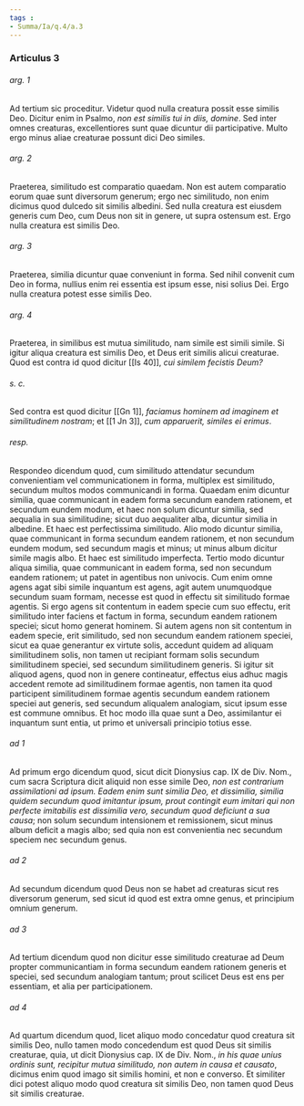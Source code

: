 ```yaml
---
tags : 
- Summa/Ia/q.4/a.3
---
```


### Articulus 3

###### arg. 1
Ad tertium sic proceditur. Videtur quod nulla creatura possit esse similis Deo. Dicitur enim in Psalmo, *non est similis tui in diis, domine*. Sed inter omnes creaturas, excellentiores sunt quae dicuntur dii participative. Multo ergo minus aliae creaturae possunt dici Deo similes.

###### arg. 2
Praeterea, similitudo est comparatio quaedam. Non est autem comparatio eorum quae sunt diversorum generum; ergo nec similitudo, non enim dicimus quod dulcedo sit similis albedini. Sed nulla creatura est eiusdem generis cum Deo, cum Deus non sit in genere, ut supra ostensum est. Ergo nulla creatura est similis Deo.

###### arg. 3
Praeterea, similia dicuntur quae conveniunt in forma. Sed nihil convenit cum Deo in forma, nullius enim rei essentia est ipsum esse, nisi solius Dei. Ergo nulla creatura potest esse similis Deo.

###### arg. 4
Praeterea, in similibus est mutua similitudo, nam simile est simili simile. Si igitur aliqua creatura est similis Deo, et Deus erit similis alicui creaturae. Quod est contra id quod dicitur [[Is 40]], *cui similem fecistis Deum?*

###### s. c.
Sed contra est quod dicitur [[Gn 1]], *faciamus hominem ad imaginem et similitudinem nostram*; et [[1 Jn 3]], *cum apparuerit, similes ei erimus*.

###### resp.
Respondeo dicendum quod, cum similitudo attendatur secundum convenientiam vel communicationem in forma, multiplex est similitudo, secundum multos modos communicandi in forma. Quaedam enim dicuntur similia, quae communicant in eadem forma secundum eandem rationem, et secundum eundem modum, et haec non solum dicuntur similia, sed aequalia in sua similitudine; sicut duo aequaliter alba, dicuntur similia in albedine. Et haec est perfectissima similitudo. Alio modo dicuntur similia, quae communicant in forma secundum eandem rationem, et non secundum eundem modum, sed secundum magis et minus; ut minus album dicitur simile magis albo. Et haec est similitudo imperfecta. Tertio modo dicuntur aliqua similia, quae communicant in eadem forma, sed non secundum eandem rationem; ut patet in agentibus non univocis. Cum enim omne agens agat sibi simile inquantum est agens, agit autem unumquodque secundum suam formam, necesse est quod in effectu sit similitudo formae agentis. Si ergo agens sit contentum in eadem specie cum suo effectu, erit similitudo inter faciens et factum in forma, secundum eandem rationem speciei; sicut homo generat hominem. Si autem agens non sit contentum in eadem specie, erit similitudo, sed non secundum eandem rationem speciei, sicut ea quae generantur ex virtute solis, accedunt quidem ad aliquam similitudinem solis, non tamen ut recipiant formam solis secundum similitudinem speciei, sed secundum similitudinem generis. Si igitur sit aliquod agens, quod non in genere contineatur, effectus eius adhuc magis accedent remote ad similitudinem formae agentis, non tamen ita quod participent similitudinem formae agentis secundum eandem rationem speciei aut generis, sed secundum aliqualem analogiam, sicut ipsum esse est commune omnibus. Et hoc modo illa quae sunt a Deo, assimilantur ei inquantum sunt entia, ut primo et universali principio totius esse.

###### ad 1
Ad primum ergo dicendum quod, sicut dicit Dionysius cap. IX de Div. Nom., cum sacra Scriptura dicit aliquid non esse simile Deo, *non est contrarium assimilationi ad ipsum. Eadem enim sunt similia Deo, et dissimilia, similia quidem secundum quod imitantur ipsum, prout contingit eum imitari qui non perfecte imitabilis est dissimilia vero, secundum quod deficiunt a sua causa*; non solum secundum intensionem et remissionem, sicut minus album deficit a magis albo; sed quia non est convenientia nec secundum speciem nec secundum genus.

###### ad 2
Ad secundum dicendum quod Deus non se habet ad creaturas sicut res diversorum generum, sed sicut id quod est extra omne genus, et principium omnium generum.

###### ad 3
Ad tertium dicendum quod non dicitur esse similitudo creaturae ad Deum propter communicantiam in forma secundum eandem rationem generis et speciei, sed secundum analogiam tantum; prout scilicet Deus est ens per essentiam, et alia per participationem.

###### ad 4
Ad quartum dicendum quod, licet aliquo modo concedatur quod creatura sit similis Deo, nullo tamen modo concedendum est quod Deus sit similis creaturae, quia, ut dicit Dionysius cap. IX de Div. Nom., *in his quae unius ordinis sunt, recipitur mutua similitudo, non autem in causa et causato*, dicimus enim quod imago sit similis homini, et non e converso. Et similiter dici potest aliquo modo quod creatura sit similis Deo, non tamen quod Deus sit similis creaturae.

